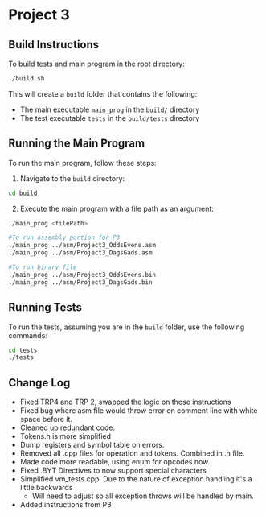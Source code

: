 # Project 3

## Build Instructions

To build tests and main program in the root directory:

```bash
./build.sh
```
This will create a `build` folder that contains the following:

- The main executable `main_prog` in the `build/` directory
- The test executable `tests` in the `build/tests` directory

## Running the Main Program

To run the main program, follow these steps:

1. Navigate to the `build` directory:

```bash
cd build
```
2. Execute the main program with a file path as an argument:

```bash
./main_prog <filePath>
```

```bash 
#To run assembly portion for P3
./main_prog ../asm/Project3_OddsEvens.asm
./main_prog ../asm/Project3_DagsGads.asm
```

```bash
#To run binary file
./main_prog ../asm/Project3_OddsEvens.bin
./main_prog ../asm/Project3_DagsGads.bin
```

## Running Tests

To run the tests, assuming you are in the `build` folder, use the following commands:

```bash
cd tests
./tests
```

## Change Log
- Fixed TRP4 and TRP 2, swapped the logic on those instructions
- Fixed bug where asm file would throw error on comment line with white space before it.
- Cleaned up redundant code. 
- Tokens.h is more simplified 
- Dump registers and symbol table on errors. 
- Removed all .cpp files for operation and tokens. Combined in .h file.
- Made code more readable, using enum for opcodes now. 
- Fixed .BYT Directives to now support special characters
- Simplified vm_tests.cpp. Due to the nature of exception handling it's a little backwards
  - Will need to adjust so all exception throws will be handled by main.
- Added instructions from P3